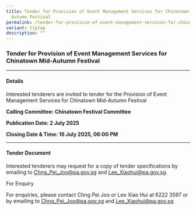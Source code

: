```yaml
---
title: Tender for Provision of Event Management Services for Chinatown Mid
  Autumn Festival
permalink: /tender-for-provision-of-event-management-services-for-chinatown-mid-autumn-festival/
variant: tiptap
description: ""
---
```

<h3>Tender for Provision of Event Management Services for Chinatown Mid-Autumn Festival</h3>
<hr>
<h4>Details</h4>
<p>Interested tenderers are invited to tender for the Provision of Event
Management Services for Chinatown Mid-Autumn Festival</p>
<p><strong>Calling Committee: Chinatown Festival Committee</strong>
</p>
<p><strong>Publication Date: 2 July 2025</strong>
</p>
<p><strong>Closing Date &amp; Time: 16 July 2025, 06:00 PM</strong>
</p>
<hr>
<h4>Tender Document</h4>
<p>Interested tenderers may request for a copy of tender specifications by
emailing to <a href="mailto:Chng_Pei_Joo@pa.gov.sg" rel="noopener noreferrer nofollow" target="_blank">Chng_Pei_Joo@pa.gov.sg</a> and
<a href="mailto:Lee_Xiaohui@pa.gov.sg" rel="noopener noreferrer nofollow" target="_blank">Lee_Xiaohui@pa.gov.sg</a>.</p>
<p>For Enquiry</p>
<p>For enquiries, please contact Chng Pei Joo or Lee Xiao Hui at 6222 3597
or by emailing to <a href="mailto:Chng_Pei_Joo@pa.gov.sg" rel="noopener noreferrer nofollow" target="_blank">Chng_Pei_Joo@pa.gov.sg</a> and <a href="mailto:Lee_Xiaohui@pa.gov.sg" rel="noopener noreferrer nofollow" target="_blank">Lee_Xiaohui@pa.gov.sg</a>.</p>
<p></p>